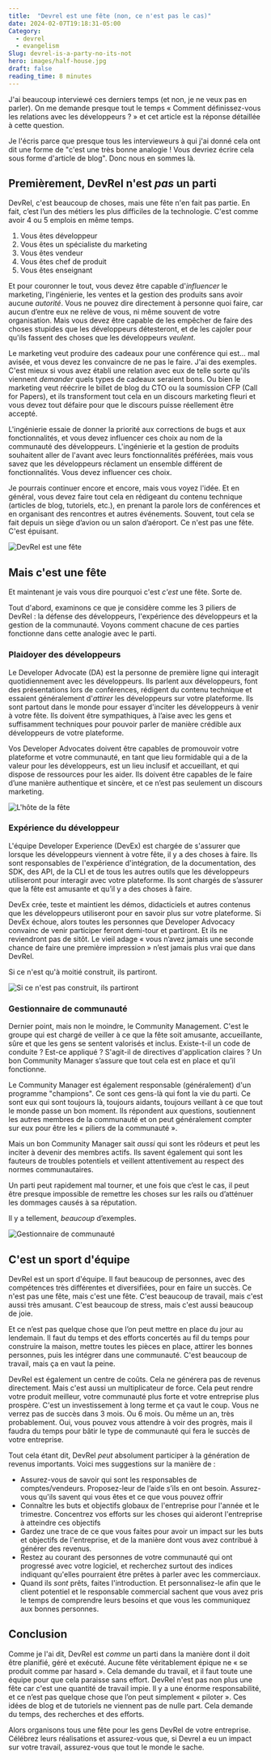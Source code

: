 ```yaml
---
title:  "Devrel est une fête (non, ce n'est pas le cas)"
date: 2024-02-07T19:18:31-05:00
Category:
  - devrel
  - evangelism
Slug: devrel-is-a-party-no-its-not
hero: images/half-house.jpg
draft: false
reading_time: 8 minutes
---
```


J'ai beaucoup interviewé ces derniers temps (et non, je ne veux pas en parler). On me demande presque tout le temps « Comment définissez-vous les relations avec les développeurs ? » et cet article est la réponse détaillée à cette question.

Je l'écris parce que presque tous les intervieweurs à qui j'ai donné cela ont dit une forme de "c'est une très bonne analogie ! Vous devriez écrire cela sous forme d'article de blog". Donc nous en sommes là.

## Premièrement, DevRel n'est _pas_ un parti

DevRel, c'est beaucoup de choses, mais une fête n'en fait pas partie. En fait, c’est l’un des métiers les plus difficiles de la technologie. C'est comme avoir 4 ou 5 emplois en même temps.
1. Vous êtes développeur
2. Vous êtes un spécialiste du marketing
3. Vous êtes vendeur
4. Vous êtes chef de produit
5. Vous êtes enseignant

Et pour couronner le tout, vous devez être capable d'*influencer* le marketing, l'ingénierie, les ventes et la gestion des produits sans avoir aucune *autorité*. Vous ne pouvez dire directement à personne quoi faire, car aucun d’entre eux ne relève de vous, ni même souvent de votre organisation. Mais vous devez être capable de les empêcher de faire des choses stupides que les développeurs détesteront, et de les cajoler pour qu'ils fassent des choses que les développeurs *veulent*.

Le marketing veut produire des cadeaux pour une conférence qui est… mal avisée, et vous devez les convaincre de ne pas le faire. J'ai des exemples. C'est mieux si vous avez établi une relation avec eux de telle sorte qu'ils viennent *demander* quels types de cadeaux seraient bons. Ou bien le marketing veut réécrire le billet de blog du CTO ou la soumission CFP (Call for Papers), et ils transforment tout cela en un discours marketing fleuri et vous devez tout défaire pour que le discours puisse réellement être accepté.

L'ingénierie essaie de donner la priorité aux corrections de bugs et aux fonctionnalités, et vous devez influencer ces choix au nom de la communauté des développeurs. L'ingénierie et la gestion de produits souhaitent aller de l'avant avec leurs fonctionnalités préférées, mais vous savez que les développeurs réclament un ensemble différent de fonctionnalités. Vous devez influencer ces choix.

Je pourrais continuer encore et encore, mais vous voyez l'idée. Et en général, vous devez faire tout cela en rédigeant du contenu technique (articles de blog, tutoriels, etc.), en prenant la parole lors de conférences et en organisant des rencontres et autres événements. Souvent, tout cela se fait depuis un siège d’avion ou un salon d’aéroport. Ce n'est pas une fête. C'est épuisant.

![DevRel est une fête](images/IMG_5406.png)

## Mais c'est une fête

Et maintenant je vais vous dire pourquoi c'est *c'est* une fête. Sorte de.

Tout d'abord, examinons ce que je considère comme les 3 piliers de DevRel : la défense des développeurs, l'expérience des développeurs et la gestion de la communauté. Voyons comment chacune de ces parties fonctionne dans cette analogie avec le parti.

### Plaidoyer des développeurs

Le Developer Advocate (DA) est la personne de première ligne qui interagit quotidiennement avec les développeurs. Ils parlent aux développeurs, font des présentations lors de conférences, rédigent du contenu technique et essaient généralement d'*attirer* les développeurs sur votre plateforme. Ils sont partout dans le monde pour essayer d'inciter les développeurs à venir à votre fête. Ils doivent être sympathiques, à l’aise avec les gens et suffisamment techniques pour pouvoir parler de manière crédible aux développeurs de votre plateforme.

Vos Developer Advocates doivent être capables de promouvoir votre plateforme et votre communauté, en tant que lieu formidable qui a de la valeur pour les développeurs, est un lieu inclusif et accueillant, et qui dispose de ressources pour les aider. Ils doivent être capables de le faire d’une manière authentique et sincère, et ce n’est pas seulement un discours marketing.

![L'hôte de la fête](images/istockphoto-814293028-612x612.jpg)

### Expérience du développeur

L'équipe Developer Experience (DevEx) est chargée de s'assurer que lorsque les développeurs viennent à votre fête, il y a des choses à faire. Ils sont responsables de l'expérience d'intégration, de la documentation, des SDK, des API, de la CLI et de tous les autres outils que les développeurs utiliseront pour interagir avec votre plateforme. Ils sont chargés de s’assurer que la fête est amusante et qu’il y a des choses à faire.

DevEx crée, teste et maintient les démos, didacticiels et autres contenus que les développeurs utiliseront pour en savoir plus sur votre plateforme. Si DevEx échoue, alors toutes les personnes que Developer Advocacy convainc de venir participer feront demi-tour et partiront. Et ils ne reviendront pas de sitôt. Le vieil adage « vous n’avez jamais une seconde chance de faire une première impression » n’est jamais plus vrai que dans DevRel.

Si ce n'est qu'à moitié construit, ils partiront.

![Si ce n'est pas construit, ils partiront](images/half-built.jpg)

### Gestionnaire de communauté

Dernier point, mais non le moindre, le Community Management. C'est le groupe qui est chargé de veiller à ce que la fête soit amusante, accueillante, sûre et que les gens se sentent valorisés et inclus. Existe-t-il un code de conduite ? Est-ce appliqué ? S'agit-il de directives d'application claires ? Un bon Community Manager s’assure que tout cela est en place et qu’il fonctionne.

Le Community Manager est également responsable (généralement) d'un programme "champions". Ce sont ces gens-là qui font la vie du parti. Ce sont eux qui sont toujours là, toujours aidants, toujours veillant à ce que tout le monde passe un bon moment. Ils répondent aux questions, soutiennent les autres membres de la communauté et on peut généralement compter sur eux pour être les « piliers de la communauté ».

Mais un bon Community Manager sait *aussi* qui sont les rôdeurs et peut les inciter à devenir des membres actifs. Ils savent également qui sont les fauteurs de troubles potentiels et veillent attentivement au respect des normes communautaires.

Un parti peut rapidement mal tourner, et une fois que c’est le cas, il peut être presque impossible de remettre les choses sur les rails ou d’atténuer les dommages causés à sa réputation.

Il y a tellement, *beaucoup* d’exemples.

![Gestionnaire de communauté](images/stones.jpg)

## C'est un sport d'équipe

DevRel est un sport d'équipe. Il faut beaucoup de personnes, avec des compétences très différentes et diversifiées, pour en faire un succès. Ce n'est pas une fête, mais c'est une fête. C'est beaucoup de travail, mais c'est aussi très amusant. C'est beaucoup de stress, mais c'est aussi beaucoup de joie.

Et ce n’est pas quelque chose que l’on peut mettre en place du jour au lendemain. Il faut du temps et des efforts concertés au fil du temps pour construire la maison, mettre toutes les pièces en place, attirer les bonnes personnes, puis les intégrer dans une communauté. C'est beaucoup de travail, mais ça en vaut la peine.

DevRel est également un centre de coûts. Cela ne générera pas de revenus directement. Mais c'est aussi un multiplicateur de force. Cela peut rendre votre produit meilleur, votre communauté plus forte et votre entreprise plus prospère. C'est un investissement à long terme et ça vaut le coup. Vous ne verrez pas de succès dans 3 mois. Ou 6 mois. Ou même un an, très probablement. Oui, vous pouvez vous attendre à voir des progrès, mais il faudra du temps pour bâtir le type de communauté qui fera le succès de votre entreprise.

Tout cela étant dit, DevRel *peut* absolument participer à la génération de revenus importants. Voici mes suggestions sur la manière de :
- Assurez-vous de savoir qui sont les responsables de comptes/vendeurs. Proposez-leur de l’aide s’ils en ont besoin. Assurez-vous qu'ils savent qui vous êtes et ce que vous pouvez offrir
- Connaître les buts et objectifs globaux de l'entreprise pour l'année et le trimestre. Concentrez vos efforts sur les choses qui aideront l'entreprise à atteindre ces objectifs
- Gardez une trace de ce que vous faites pour avoir un impact sur les buts et objectifs de l'entreprise, et de la manière dont vous avez contribué à générer des revenus.
- Restez au courant des personnes de votre communauté qui ont progressé avec votre logiciel, et recherchez surtout des indices indiquant qu'elles pourraient être prêtes à parler avec les commerciaux.
- Quand ils *sont* prêts, faites l'introduction. Et personnalisez-le afin que le client potentiel et le responsable commercial sachent que vous avez pris le temps de comprendre leurs besoins et que vous les communiquez aux bonnes personnes.

## Conclusion

Comme je l'ai dit, DevRel est *comme* un parti dans la manière dont il doit être planifié, géré et exécuté. Aucune fête véritablement épique ne « se produit comme par hasard ». Cela demande du travail, et il faut toute une équipe pour que cela paraisse sans effort. DevRel n'est pas non plus une fête car c'est une quantité de travail impie. Il y a une énorme responsabilité, et ce n’est pas quelque chose que l’on peut simplement « piloter ». Ces idées de blog et de tutoriels ne viennent pas de nulle part. Cela demande du temps, des recherches et des efforts.

Alors organisons tous une fête pour les gens DevRel de votre entreprise. Célébrez leurs réalisations et assurez-vous que, si Devrel a eu un impact sur votre travail, assurez-vous que tout le monde le sache.
